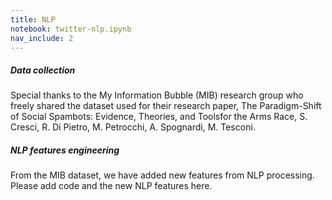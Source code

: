 ```yaml
---
title: NLP
notebook: twitter-nlp.ipynb
nav_include: 2
---
```


##### Data collection

Special thanks to the My Information Bubble (MIB) research group who freely shared the dataset used for their research paper, The Paradigm-Shift of Social Spambots: Evidence, Theories, and Toolsfor the Arms Race, S. Cresci, R. Di Pietro, M. Petrocchi, A. Spognardi, M. Tesconi.

##### NLP features engineering

From the MIB dataset, we have added new features from NLP processing. Please add code and the new NLP features here.

